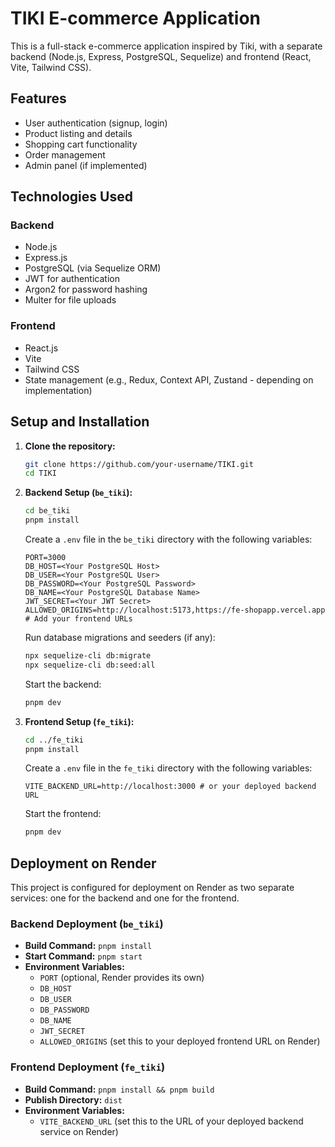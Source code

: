 # TIKI E-commerce Application

This is a full-stack e-commerce application inspired by Tiki, with a separate backend (Node.js, Express, PostgreSQL, Sequelize) and frontend (React, Vite, Tailwind CSS).

## Features

- User authentication (signup, login)
- Product listing and details
- Shopping cart functionality
- Order management
- Admin panel (if implemented)

## Technologies Used

### Backend

- Node.js
- Express.js
- PostgreSQL (via Sequelize ORM)
- JWT for authentication
- Argon2 for password hashing
- Multer for file uploads

### Frontend

- React.js
- Vite
- Tailwind CSS
- State management (e.g., Redux, Context API, Zustand - depending on implementation)

## Setup and Installation

1.  **Clone the repository:**
    ```bash
    git clone https://github.com/your-username/TIKI.git
    cd TIKI
    ```

2.  **Backend Setup (`be_tiki`):**
    ```bash
    cd be_tiki
    pnpm install
    ```
    Create a `.env` file in the `be_tiki` directory with the following variables:
    ```
    PORT=3000
    DB_HOST=<Your PostgreSQL Host>
    DB_USER=<Your PostgreSQL User>
    DB_PASSWORD=<Your PostgreSQL Password>
    DB_NAME=<Your PostgreSQL Database Name>
    JWT_SECRET=<Your JWT Secret>
    ALLOWED_ORIGINS=http://localhost:5173,https://fe-shopapp.vercel.app # Add your frontend URLs
    ```
    Run database migrations and seeders (if any):
    ```bash
    npx sequelize-cli db:migrate
    npx sequelize-cli db:seed:all
    ```
    Start the backend:
    ```bash
    pnpm dev
    ```

3.  **Frontend Setup (`fe_tiki`):**
    ```bash
    cd ../fe_tiki
    pnpm install
    ```
    Create a `.env` file in the `fe_tiki` directory with the following variables:
    ```
    VITE_BACKEND_URL=http://localhost:3000 # or your deployed backend URL
    ```
    Start the frontend:
    ```bash
    pnpm dev
    ```

## Deployment on Render

This project is configured for deployment on Render as two separate services: one for the backend and one for the frontend.

### Backend Deployment (`be_tiki`)

-   **Build Command:** `pnpm install`
-   **Start Command:** `pnpm start`
-   **Environment Variables:**
    -   `PORT` (optional, Render provides its own)
    -   `DB_HOST`
    -   `DB_USER`
    -   `DB_PASSWORD`
    -   `DB_NAME`
    -   `JWT_SECRET`
    -   `ALLOWED_ORIGINS` (set this to your deployed frontend URL on Render)

### Frontend Deployment (`fe_tiki`)

-   **Build Command:** `pnpm install && pnpm build`
-   **Publish Directory:** `dist`
-   **Environment Variables:**
    -   `VITE_BACKEND_URL` (set this to the URL of your deployed backend service on Render)
